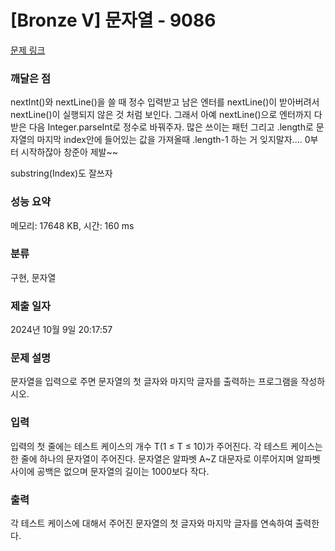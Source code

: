 # [Bronze V] 문자열 - 9086 

[문제 링크](https://www.acmicpc.net/problem/9086) 

### 깨달은 점
nextInt()와 nextLine()을 쓸 때 정수 입력받고 남은 엔터를 nextLine()이 받아버려서 nextLine()이 실행되지 않은 것 처럼 보인다.
그래서 아예 nextLine()으로 엔터까지 다 받은 다음 Integer.parseInt로 정수로 바꿔주자. 많은 쓰이는 패턴
그리고 .length로 문자열의 마지막 index안에 들어있는 값을 가져올때 .length-1 하는 거 잊지말자.... 0부터 시작하잖아 창준아 제발~~

substring(Index)도 잘쓰자

### 성능 요약

메모리: 17648 KB, 시간: 160 ms

### 분류

구현, 문자열

### 제출 일자

2024년 10월 9일 20:17:57

### 문제 설명

<p>문자열을 입력으로 주면 문자열의 첫 글자와 마지막 글자를 출력하는 프로그램을 작성하시오.</p>

### 입력 

 <p>입력의 첫 줄에는 테스트 케이스의 개수 T(1 ≤ T ≤ 10)가 주어진다. 각 테스트 케이스는 한 줄에 하나의 문자열이 주어진다. 문자열은 알파벳 A~Z 대문자로 이루어지며 알파벳 사이에 공백은 없으며 문자열의 길이는 1000보다 작다.</p>

### 출력 

 <p>각 테스트 케이스에 대해서 주어진 문자열의 첫 글자와 마지막 글자를 연속하여 출력한다.</p>

